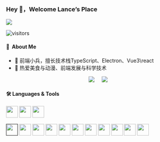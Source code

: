 ### Hey 👋，Welcome Lance’s Place 

![](https://github.com/halfrost/halfrost/blob/master/icons/header_1.png)

![visitors](https://visitor-badge.glitch.me/badge?page_id=page.id&left_color=#444444&right_color=#666666)

#### :space_invader: &nbsp;About Me

- 🤡 前端小兵，擅长技术栈TypeScript、Electron、Vue3\react
- 🌱 热爱美食与动漫、前端发展与科学技术

<p align="center">
  <a href="mailto:lkl641818@gmail.com"><img src="https://img.shields.io/badge/gmail-%23D14836.svg?&style=for-the-badge&logo=gmail&logoColor=white" /></a>&nbsp;&nbsp;&nbsp;&nbsp; <a href="https://www.instagram.com/dirlllee/"><img src="https://img.shields.io/badge/instagram-%23dc2743.svg?&style=for-the-badge&logo=instagram&logoColor=white" /></a>
</p>


#### 🛠 Languages & Tools
<a target="_blank"><img height="32" width="32" src="https://cdn.jsdelivr.net/npm/simple-icons@v6/icons/visualstudiocode.svg" /></a>
<a target="_blank"><img height="32" width="32" src="https://cdn.jsdelivr.net/npm/simple-icons@v6/icons/yarn.svg" /></a>
<a target="_blank"><img height="32" width="32" src="https://cdn.jsdelivr.net/npm/simple-icons@v6/icons/npm.svg" /></a>


<a href="" target="_blank"><img height="32" width="32" src="https://cdn.jsdelivr.net/npm/simple-icons@v6/icons/php.svg" /></a>
<a href="https://nodejs.org/dist/latest-v16.x/docs/api/" target="_blank"><img height="32" width="32" style="color: #339933" src="https://cdn.jsdelivr.net/npm/simple-icons@v6/icons/nodedotjs.svg" /></a>
<a href="https://www.electronjs.org/" target="_blank"><img height="32" width="32" src="https://cdn.jsdelivr.net/npm/simple-icons@v6/icons/electron.svg" /></a>
<a href="https://flutter.dev/development" target="_blank"><img height="32" width="32" src="https://cdn.jsdelivr.net/npm/simple-icons@v6/icons/flutter.svg" /></a>
<a href="https://www.tslang.cn/docs/home.html" target="_blank"><img height="32" width="32" src="https://cdn.jsdelivr.net/npm/simple-icons@v6/icons/typescript.svg" /></a>
<a href="https://react.docschina.org" target="_blank"><img height="32" width="32" src="https://cdn.jsdelivr.net/npm/simple-icons@v6/icons/react.svg" /></a>
<a href="https://v3.cn.vuejs.org/guide/introduction.html" target="_blank"><img height="32" width="32" src="https://cdn.jsdelivr.net/npm/simple-icons@v6/icons/vuedotjs.svg" /></a>
<a href="https://www.webpackjs.com" target="_blank"><img height="32" width="32" src="https://cdn.jsdelivr.net/npm/simple-icons@v6/icons/webpack.svg" /></a>
<a href="https://cn.vitejs.dev" target="_blank"><img height="32" width="32" src="https://cdn.jsdelivr.net/npm/simple-icons@v6/icons/vite.svg" /></a>
<a href="https://www.rollupjs.com" target="_blank"><img height="32" width="32" src="https://cdn.jsdelivr.net/npm/simple-icons@v6/icons/rollupdotjs.svg" /></a>
<a href="https://ant.design/docs/react/getting-started-cn" target="_blank"><img height="32" width="32" src="https://cdn.jsdelivr.net/npm/simple-icons@v6/icons/antdesign.svg" /></a>


<!--
**Liklei/Liklei** is a ✨ _special_ ✨ repository because its `README.md` (this file) appears on your GitHub profile.

Here are some ideas to get you started:

- 🔭 I’m currently working on ...
- 🌱 I’m currently learning ...
- 👯 I’m looking to collaborate on ...
- 🤔 I’m looking for help with ...
- 💬 Ask me about ...
- 📫 How to reach me: ...
- 😄 Pronouns: ...
- ⚡ Fun fact: ...
-->









